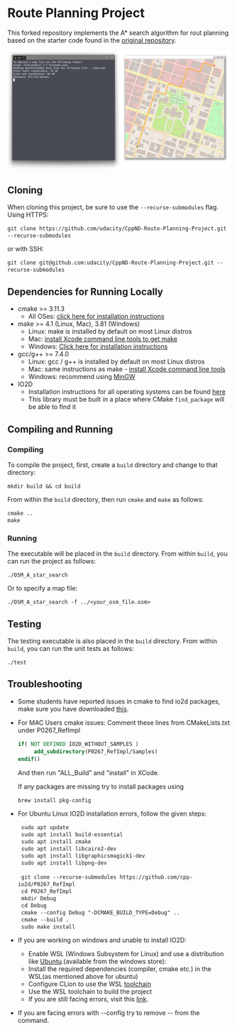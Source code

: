 # Route Planning Project

This forked repository implements the A* search algorithm for rout planning based on the starter code found in the
[original repository](https://github.com/udacity/CppND-Route-Planning-Project).

![Map showing optimal route](./map.png)

## Cloning

When cloning this project, be sure to use the `--recurse-submodules` flag. Using HTTPS:

```shell
git clone https://github.com/udacity/CppND-Route-Planning-Project.git --recurse-submodules
```

or with SSH:

```shell
git clone git@github.com:udacity/CppND-Route-Planning-Project.git --recurse-submodules
```

## Dependencies for Running Locally

* cmake >= 3.11.3
    * All OSes: [click here for installation instructions](https://cmake.org/install/)
* make >= 4.1 (Linux, Mac), 3.81 (Windows)
    * Linux: make is installed by default on most Linux distros
    * Mac: [install Xcode command line tools to get make](https://developer.apple.com/xcode/features/)
    * Windows: [Click here for installation instructions](http://gnuwin32.sourceforge.net/packages/make.htm)
* gcc/g++ >= 7.4.0
    * Linux: gcc / g++ is installed by default on most Linux distros
    * Mac: same instructions as make - [install Xcode command line tools](https://developer.apple.com/xcode/features/)
    * Windows: recommend using [MinGW](http://www.mingw.org/)
* IO2D
    * Installation instructions for all operating systems can be
      found [here](https://github.com/cpp-io2d/P0267_RefImpl/blob/master/BUILDING.md)
    * This library must be built in a place where CMake `find_package` will be able to find it

## Compiling and Running

### Compiling

To compile the project, first, create a `build` directory and change to that directory:

```shell
mkdir build && cd build
```

From within the `build` directory, then run `cmake` and `make` as follows:

```shell
cmake ..
make
```

### Running

The executable will be placed in the `build` directory. From within `build`, you can run the project as follows:

```shell
./OSM_A_star_search
```

Or to specify a map file:

```shell
./OSM_A_star_search -f ../<your_osm_file.osm>
```

## Testing

The testing executable is also placed in the `build` directory. From within `build`, you can run the unit tests as
follows:

```shell
./test
```

## Troubleshooting

* Some students have reported issues in cmake to find io2d packages, make sure you have
  downloaded [this](https://github.com/cpp-io2d/P0267_RefImpl/blob/master/BUILDING.md#xcode-and-libc).
* For MAC Users cmake issues: Comment these lines from CMakeLists.txt under P0267_RefImpl
    ```cmake
    if( NOT DEFINED IO2D_WITHOUT_SAMPLES )
	     add_subdirectory(P0267_RefImpl/Samples)
    endif()
    ```
  And then run "ALL_Build" and "install" in XCode.

  If any packages are missing try to install packages using
    ```shell
    brew install pkg-config
    ```
* For Ubuntu Linux IO2D installation errors, follow the given steps:
  ```shell
   sudo apt update
   sudo apt install build-essential
   sudo apt install cmake
   sudo apt install libcairo2-dev
   sudo apt install libgraphicsmagick1-dev
   sudo apt install libpng-dev

   git clone --recurse-submodules https://github.com/cpp-io2d/P0267_RefImpl
   cd P0267_RefImpl
   mkdir Debug
   cd Debug
   cmake --config Debug "-DCMAKE_BUILD_TYPE=Debug" ..
   cmake --build .
   sudo make install
  ```

* If you are working on windows and unable to install IO2D:
    * Enable WSL (Windows Subsystem for Linux) and use a distribution like [Ubuntu](https://ubuntu.com/wsl).(available
      from the windows store):
    * Install the required dependencies (compiler, cmake etc.) in the WSL(as mentioned above for ubuntu)
    * Configure CLion to use the
      WSL [toolchain](https://www.jetbrains.com/help/clion/how-to-use-wsl-development-environment-in-product.html#wsl-tooclhain)
    * Use the WSL toolchain to build the project
    * If you are still facing errors, visit
      this [link](https://github.com/udacity/CppND-Route-Planning-Project/issues/9).


* If you are facing errors with --config try to remove -- from the command.


